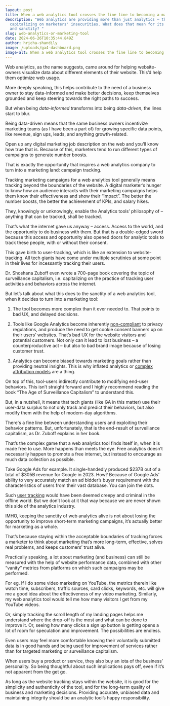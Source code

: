 ```yaml
---
layout: post
title: When a web analytics tool crosses the fine line to becoming a marketing tool
description: "Web analytics are providing more than just analytics – they're
  capitalizing on marketers' insecurities. What does that mean for its accuracy
  and sanctity? "
slug: web-analytics-or-marketing-tool
date: 2024-06-26T10:35:44.849Z
author: hricha-shandily
image: /uploads/ga4-dashboard.png
image-alt: When a web analytics tool crosses the fine line to becoming a marketing tool
---
```

Web analytics, as the name suggests, came around for helping website-owners visualize data about different elements of their website. This’d help them optimize web usage.

More deeply speaking, this helps contribute to the need of a business owner to stay data-informed and make better decisions, keep themselves grounded and keep steering towards the right paths to success.

But when being *data-informed* transforms into being *data-driven*, the lines start to blur.

Being data-driven means that the same business owners incentivize marketing teams (as I have been a part of) for growing specific data points, like revenue, sign ups, leads, and anything growth-related.

Open up any digital marketing job description on the web and you’ll know how true that is. Because of this, marketers tend to run different types of campaigns to generate number boosts.

That is exactly the opportunity that inspires a web analytics company to turn into a marketing land: campaign tracking.

Tracking marketing campaigns for a web analytics tool generally means tracking beyond the boundaries of the website. A digital marketer’s hunger to know how an audience interacts with their marketing campaigns helps them know their effectiveness and show their “impact”. The better the number boosts, the better the achievement of KPIs, and salary hikes.

They, knowingly or unknowingly, enable the Analytics tools’ philosophy of – anything that can be tracked, shall be tracked.

That’s what the internet gave us anyway – access. Access to the world, and the opportunity to do business with them. But that is a double-edged sword because this access and opportunity also opened doors for analytic tools to track these people, with or without their consent.

This gave birth to user-tracking, which is like an extension to website-tracking. All tech giants have come under multiple scrutinies at some point in their lives for incessantly tracking their users.

Dr. Shoshana Zuboff even wrote a 700-page book covering the topic of surveillance capitalism, i.e. capitalizing on the practice of tracking user activities and behaviors across the internet.

But let’s talk about what this does to the sanctity of a web analytics tool, when it decides to turn into a marketing tool:

1. The tool becomes more complex than it ever needed to. That points to bad UX, and delayed decisions.

2. Tools like Google Analytics become inherently [non-compliant](https://plausible.io/blog/google-analytics-gdpr) to privacy regulations, and produce the need to get cookie consent banners up on their users’ websites. That’s bad UX for the website visitors and potential customers. Not only can it lead to lost business – a counterproductive act – but also to bad brand image because of losing customer trust.

3. Analytics can become biased towards marketing goals rather than providing neutral insights. This is why inflated analytics or [complex attribution models](https://plausible.io/blog/ecommerce-revenue-attribution#downsides-of-using-the-data-driven-attribution-model) are a thing.

On top of this, tool-users indirectly contribute to modifying end-user behaviors. This isn’t straight forward and I highly recommend reading the book “The Age of Surveillance Capitalism” to understand this. 

But, in a nutshell, it means that tech giants (like GA in this matter) use their user-data surplus to not only track and predict their behaviors, but also modify them with the help of modern-day algorithms.

There's a fine line between understanding users and exploiting their behavior patterns. But, unfortunately, that is the end-result of surveillance capitalism, as Dr. Zuboff explains in her book.

That’s the complex game that a web analytics tool finds itself in, when it is made free to use. More happens than meets the eye. Free analytics doesn’t necessarily happen to promote a free internet, but instead to encourage as much data collection as possible.

Take Google Ads for example. It single-handedly produced $237B out of a total of $305B revenue for Google in 2023. How? Because of Google Ads’ ability to very accurately match an ad bidder’s buyer requirement with the characteristics of users from their vast database. You can join the dots.

Such [user tracking](https://plausible.io/blog/chrome-third-party-cookies) would have been deemed creepy and criminal in the offline world. But we don’t look at it that way because we are never shown this side of the analytics industry.

IMHO, keeping the sanctity of web analytics alive is not about losing the opportunity to improve short-term marketing campaigns, it’s actually better for marketing as a whole. 

That’s because staying within the acceptable boundaries of tracking forces a marketer to think about marketing that’s more long-term, effective, solves real problems, and keeps customers’ trust alive.

Practically speaking, a lot about marketing (and business) can still be measured with the help of website performance data, combined with other “vanity” metrics from platforms on which such campaigns may be performed.

For eg. If I do some video marketing on YouTube, the metrics therein like watch time, subscribers, traffic sources, card clicks, keywords, etc. will give me a good idea about the effectiveness of my video marketing. Similarly, my web analytics tool would tell me how many visitors I get from my YouTube videos.

Or, simply tracking the scroll length of my landing pages helps me understand where the drop-off is the most and what can be done to improve it. Or, seeing how many clicks a sign up button is getting opens a lot of room for speculation and improvement. The possibilities are endless.

Even users may feel more comfortable knowing their voluntarily submitted data is in good hands and being used for improvement of services rather than for targeted marketing or surveillance capitalism. 

When users buy a product or service, they also buy an iota of the business’ personality. So being thoughtful about such implications pays off, even if it’s not apparent from the get go.

As long as the website tracking stays within the website, it is good for the simplicity and authenticity of the tool, and for the long-term quality of business and marketing decisions. Providing accurate, unbiased data and maintaining integrity should be an analytic tool’s happy responsibility.